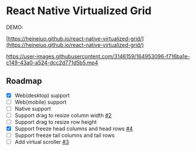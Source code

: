 # React Native Virtualized Grid



DEMO:

[https://heineiuo.github.io/react-native-virtualized-grid/](https://heineiuo.github.io/react-native-virtualized-grid/)

https://user-images.githubusercontent.com/3146159/164953096-f716ba1e-c149-43a0-a524-dcc2d771d5b5.mp4


## Roadmap

- [x] Web(desktop) support
- [ ] Web(mobile) support
- [ ] Native support
- [ ] Support drag to resize column width [#2](https://github.com/heineiuo/react-native-virtualized-grid/issues/2)
- [ ] Support drag to resize row height
- [x] Support freeze head columns and head rows [#4](https://github.com/heineiuo/react-native-virtualized-grid/issues/4)
- [ ] Support freeze tail columns and tail rows
- [ ] Add virtual scroller [#3](https://github.com/heineiuo/react-native-virtualized-grid/issues/3)
